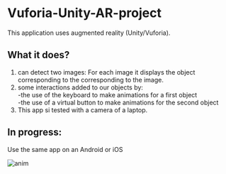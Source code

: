 # Vuforia-Unity-AR-project
This application uses augmented reality (Unity/Vuforia). 
## What it does? 
1. can detect two images: For each image it displays the object corresponding to the corresponding to the image.  
2. some interactions added to our objects by:  
-the use of the keyboard to make animations for a first object  
-the use of a virtual button to make animations for the second object  
3. This app si tested with a camera of a laptop. 
## In progress: 
Use the same app on an Android or iOS

![anim](https://user-images.githubusercontent.com/73020056/147888952-fe92c268-3b5c-4e7f-9909-80eb7fa3b631.PNG)
